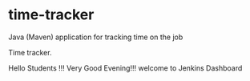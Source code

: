 # time-tracker
Java (Maven) application for tracking time on the job

Time tracker.

Hello Students !!! Very Good Evening!!! welcome to Jenkins Dashboard
